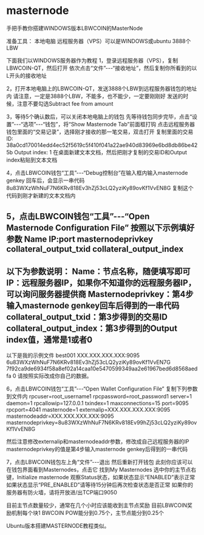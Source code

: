 # masternode
手把手教你搭建WINDOWS版本LBWCOIN的MasterNode

准备工具：
本地电脑
远程服务器（VPS）可以是WINDOWS或ubuntu
3888个LBW

下面我们以WINDOWS服务器作为教程
1，登录远程服务器（VPS），复制LBWCOIN-QT，然后打开
依次点击“文件”---“接收地址”，然后复制你所看到的以L开头的接收地址

2，打开本地电脑上的LBWCOIN-QT，发送3888个LBW到远程服务器钱包的地址内
请注意，一定是3888个LBW，不能多，也不能少，一定要刚刚好
发送的时候，注意不要勾选Subtract fee from amount

3，等待5个确认数后，可以关闭本地电脑上的钱包
先等待钱包同步完毕，点击“设置”---“选项”---“钱包”，将“Show Masternode Tab”前面框打钩
点击远程服务器钱包里面的“交易记录”，选择刚才接收的那一笔交易，双击打开
复制里面的交易ID: 
38a0cd170014edd4ec52f5619c5f410f041a22ae940d83969e6bd8db86be425b
Output index: 1
在桌面新建文本文档，然后把刚才复制的交易ID和Output index粘贴到文本文档

4，点击LBWCOIN钱包“工具”---“Debug控制台”在输入框内输入masternode genkey
回车后，会显示一串代码8u83WXzWhNuF7N6KRv818Ev3hZj53cLQ2yziKy89ovKf1VvEN8G
复制这个代码到刚才新建的文本文档内

5，点击LBWCOIN钱包“工具”---“Open Masternode Configuration File”
按照以下示例填好参数
Name IP:port masternodeprivkey collateral_output_txid collateral_output_index
--------------------------------------------------------------------------------------------------------------------------------
以下为参数说明：
Name：节点名称，随便填写即可
IP：远程服务器IP，如果你不知道你的远程服务器IP，可以询问服务器提供商
Masternodeprivkey：第4步输入masternode genkey回车后得到的一串代码
collateral_output_txid：第3步得到的交易ID
collateral_output_index：第3步得到的Output index值，通常是1或者0
---------------------------------------------------------------------------------------------------------------------------------
以下是我的示例文件
best001 XXX.XXX.XXX.XXX:9095 6u83WXzWhNuF7N6KRv818Ev3hZj53cLQ2yziKy89ovKf1VvEN7G 7f92ca9de6934f58a8ef02a14caa10e5470599349aa2e61967bed6d8568aedfa 0
请按照实际改成你自己的数据。

6，点击LBWCOIN钱包“工具”---“Open Wallet Configuration File”
复制下列参数到文件内
rpcuser=root_username1
rpcpassword=root_password1
server=1
daemon=1
rpcallowip=127.0.0.1
txindex=1
maxconnections=15
port=9095
rpcport=4041
masternode=1
externalip=XXX.XXX.XXX.XXX:9095
masternodeaddr=XXX.XXX.XXX.XXX:9095
masternodeprivkey=8u83WXzWhNuF7N6KRv818Ev99hZj53cLQ2yziKy89ovKf1VvEN8G

然后注意修改externalip和masternodeaddr参数，修改成自己远程服务器的IP
masternodeprivkey的值是第4步输入masternode genkey后得到的一串代码

7，点击LBWCOIN钱包左上角“文件”---退出
然后重新打开钱包
此刻你应该可以在钱包界面看到Masternodes，点击它
找到My Masternodes
选中你的主节点右键，Initialize masternode
观察Status状态，如果状态显示“ENABLED”表示正常
如果状态显示“PRE_ENABLED”请等待15分钟后再次检查状态是否正常
如果你的服务器有防火墙，请将开放进/出TCP端口9050

目前主节点数量较少，通常在几个小时应该能收到主节点奖励
目前LBWCOIN奖励机制每个块1 BWCOIN
POW能分到0.75个，主节点能分到0.25个

Ubuntu版本搭建MASTERNODE教程类似。

